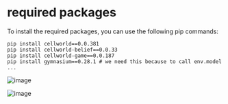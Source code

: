 # required packages

To install the required packages, you can use the following pip commands:

```
pip install cellworld==0.0.381
pip install cellworld-belief==0.0.33
pip install cellworld-game==0.0.187
pip install gymnasium==0.28.1 # we need this because to call env.model ...
```



![image](https://github.com/user-attachments/assets/27a01107-83ed-4928-acbd-040dbf227dcd)




![image](https://github.com/user-attachments/assets/cf18ea0d-7f25-4069-b84e-5b5a9c43172e)





